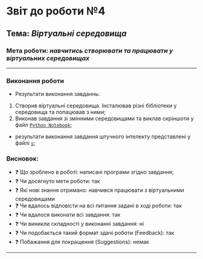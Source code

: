 # Звіт до роботи №4
## Тема: _Віртуальні середовища_
### Мета роботи: _навчитись створювати та працювати у віртуальних середовищах_
---
### Виконання роботи
- Результати виконання завданнь:
1. Створив віртуальні середовища. Інсталював різні бібліотеки у середовища та попацював з ними;
1. Виконав завдання зі змінними середовищами та виклав скріншоти у файл [`Python Notebook`](screens.ipynb);

- результати виконання завдання штучного інтелекту представлені у файлі [`s`](s.py); 

### Висновок: 
- :question: Що зроблено в роботі: написані програми згідно завдання; 
- :question: Чи досягнуто мети роботи: так 
- :question: Які нові знання отримано: навчився працювати з віртуальними середовищами
- :question: Чи вдалось відповісти на всі питання задані в ході роботи: так 
- :question: Чи вдалося виконати всі завдання: так 
- :question: Чи виникли складності у виконанні завдання: ні 
- :question: Чи подобається такий формат здачі роботи (Feedback): так 
- :question: Побажання для покращення (Suggestions): немає
---
